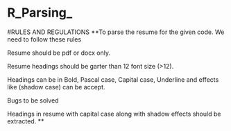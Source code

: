 # R_Parsing_
#RULES AND REGULATIONS
**To parse the resume for the given code. We need to follow these rules  

Resume should be pdf or docx only. 

Resume headings should be garter than 12 font size (>12). 

Headings can be in Bold, Pascal case, Capital case, Underline and effects like (shadow case) can be accept. 

 

Bugs to be solved 

Headings in resume with capital case along with shadow effects should be extracted. **
